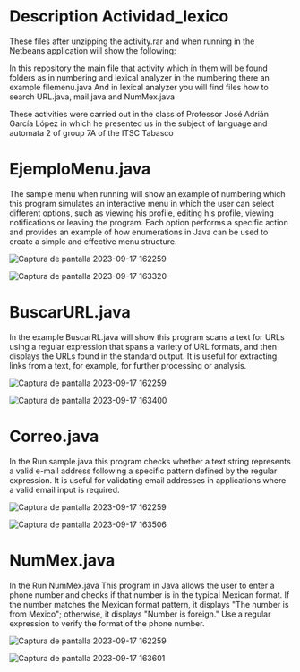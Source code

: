 # Description Actividad_lexico
These files after unzipping the activity.rar and when running in the Netbeans application will show the following:

In this repository the main file that activity which in them will be found folders as in numbering and lexical analyzer in the numbering there an example filemenu.java And in lexical analyzer you will find files how to search URL.java, mail.java and NumMex.java

These activities were carried out in the class of Professor José Adrián García López in which he presented us in the subject of language and automata 2 of group 7A of the ITSC Tabasco

# EjemploMenu.java
The sample menu when running will show an example of numbering which this program simulates an interactive menu in which the user can select different options, such as viewing his profile, editing his profile, viewing notifications or leaving the program. Each option performs a specific action and provides an example of how enumerations in Java can be used to create a simple and effective menu structure.

![Captura de pantalla 2023-09-17 162259](https://github.com/RicardoJimenez206/Actividad_lexico/assets/145295774/75d27137-088e-4052-a02b-f1e8b139db98)

![Captura de pantalla 2023-09-17 163320](https://github.com/RicardoJimenez206/Actividad_lexico/assets/145295774/e5ccf5e8-a696-4e76-9921-e96e9f40f3a7)

# BuscarURL.java
In the example BuscarRL.java will show this program scans a text for URLs using a regular expression that spans a variety of URL formats, and then displays the URLs found in the standard output. It is useful for extracting links from a text, for example, for further processing or analysis.

![Captura de pantalla 2023-09-17 162259](https://github.com/RicardoJimenez206/Actividad_lexico/assets/145295774/ab8b448b-1b7b-4eea-9778-09941f012841)

![Captura de pantalla 2023-09-17 163400](https://github.com/RicardoJimenez206/Actividad_lexico/assets/145295774/d4e5e009-583b-4497-a59d-06603806020e)

# Correo.java
In the Run sample.java this program checks whether a text string represents a valid e-mail address following a specific pattern defined by the regular expression. It is useful for validating email addresses in applications where a valid email input is required.

![Captura de pantalla 2023-09-17 162259](https://github.com/RicardoJimenez206/Actividad_lexico/assets/145295774/0e1e929b-e86e-472f-84cb-bb735915255e)

![Captura de pantalla 2023-09-17 163506](https://github.com/RicardoJimenez206/Actividad_lexico/assets/145295774/2e48c677-72b7-4e0e-b3ef-b98376d9246e)

# NumMex.java
In the Run NumMex.java This program in Java allows the user to enter a phone number and checks if that number is in the typical Mexican format. If the number matches the Mexican format pattern, it displays "The number is from Mexico"; otherwise, it displays "Number is foreign." Use a regular expression to verify the format of the phone number.

![Captura de pantalla 2023-09-17 162259](https://github.com/RicardoJimenez206/Actividad_lexico/assets/145295774/2d34a553-2bc0-4e6c-906a-44a27f03c3a9)

![Captura de pantalla 2023-09-17 163601](https://github.com/RicardoJimenez206/Actividad_lexico/assets/145295774/3214bed4-50cc-448b-b2d8-6276cc1e8d0b)

